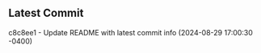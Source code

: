 
## Latest Commit
c8c8ee1 - Update README with latest commit info (2024-08-29 17:00:30 -0400) <Yunxi-Zhou>
